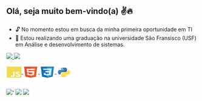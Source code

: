 ## Olá, seja muito bem-vindo(a) ✌️🔥

- 🔓 No momento estou em busca da minha primeira oportunidade em TI
- 📖 Estou realizando uma graduação na universidade São Fransisco (USF) em Análise e desenvolvimento de sistemas.


<div>
  <a href="https://github.com/EricLopes325">
    <img heigth="180em" src="https://github-readme-stats.vercel.app/api/top-langs/?username=EricLopes325&layout=donut-vertical&theme=dark">
     <img heigth="180em" src="https://github-readme-stats.vercel.app/api?username=EricLopes325&show_icons=true&theme=dark">
</div>

<div style="display: inline_block"><br>
  <img align="center" alt="Eric-Js" height="30" width="40" src="https://raw.githubusercontent.com/devicons/devicon/master/icons/javascript/javascript-plain.svg">
  <img align="center" alt="Eric-HTML" height="30" width="40" src="https://raw.githubusercontent.com/devicons/devicon/master/icons/html5/html5-original.svg">
  <img align="center" alt="Eric-CSS" height="30" width="40" src="https://raw.githubusercontent.com/devicons/devicon/master/icons/css3/css3-original.svg">
  <img align="center" alt="Eric-Python" height="30" width="40" src="https://raw.githubusercontent.com/devicons/devicon/master/icons/python/python-original.svg">
</div>


  ##
 
<div> 
  <a href="https://www.instagram.com/eric.lopees" target="_blank"><img src="https://img.shields.io/badge/-Instagram-%23E4405F?style=for-the-badge&logo=instagram&logoColor=white" target="_blank"></a>' 
  <a href = "mailto:lopeseric325@gmail.com"><img src="https://img.shields.io/badge/-Gmail-%23333?style=for-the-badge&logo=gmail&logoColor=white" target="_blank"></a>
  <a href="https://www.linkedin.com/in/eric-lopes-2260612b5" target="_blank"><img src="https://img.shields.io/badge/-LinkedIn-%230077B5?style=for-the-badge&logo=linkedin&logoColor=white" target="_blank"></a> 
</div>
